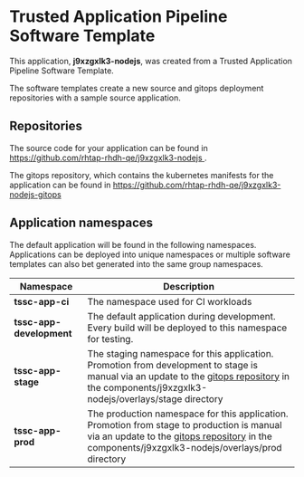 # Trusted Application Pipeline Software Template

This application, **j9xzgxlk3-nodejs**, was created from a Trusted Application Pipeline Software Template.

The software templates create a new source and gitops deployment repositories with a sample source application. 

## Repositories

The source code for your application can be found in [https://github.com/rhtap-rhdh-qe/j9xzgxlk3-nodejs ](https://github.com/rhtap-rhdh-qe/j9xzgxlk3-nodejs ).
 
The gitops repository, which contains the kubernetes manifests for the application can be found in 
[https://github.com/rhtap-rhdh-qe/j9xzgxlk3-nodejs-gitops ](https://github.com/rhtap-rhdh-qe/j9xzgxlk3-nodejs-gitops ) 

## Application namespaces 

The default application will be found in the following namespaces. Applications can be deployed into unique namespaces or multiple software templates can also bet generated into the same group namespaces.  

|  Namespace   |  Description   |  
| -------- | -------- |
| **tssc-app-ci** | The namespace used for CI workloads |
| **tssc-app-development** | The default application during development. Every build will be deployed to this namespace for testing. |
| **tssc-app-stage** | The staging namespace for this application. Promotion from development to stage is manual via an update to the [gitops repository](https://github.com/rhtap-rhdh-qe/j9xzgxlk3-nodejs-gitops ) in the components/j9xzgxlk3-nodejs/overlays/stage directory |
| **tssc-app-prod** | The production namespace for this application. Promotion from stage to production is manual via an update to the [gitops repository](https://github.com/rhtap-rhdh-qe/j9xzgxlk3-nodejs-gitops ) in the components/j9xzgxlk3-nodejs/overlays/prod directory |